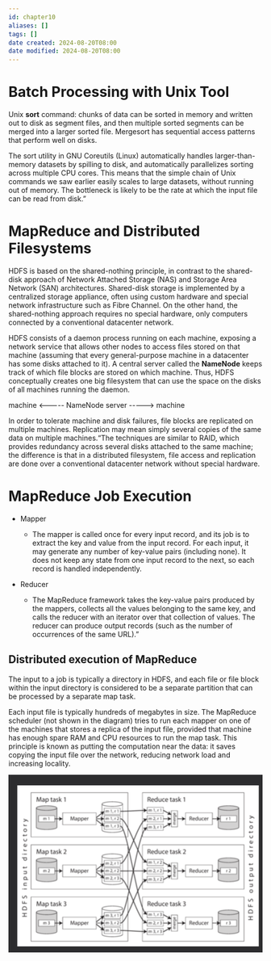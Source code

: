 ```yaml
---
id: chapter10
aliases: []
tags: []
date created: 2024-08-20T08:00
date modified: 2024-08-20T08:00
---
```


# Batch Processing with Unix Tool

Unix **sort** command: chunks of data can be sorted in memory and written out to disk as segment files, and then multiple sorted segments can be merged into a larger sorted file. Mergesort has sequential access patterns that perform well on disks.

The sort utility in GNU Coreutils (Linux) automatically handles larger-than-memory datasets by spilling to disk, and automatically parallelizes sorting across multiple CPU cores. This means that the simple chain of Unix commands we saw earlier easily scales to large datasets, without running out of memory. The bottleneck is likely to be the rate at which the input file can be read from disk.”

# MapReduce and Distributed Filesystems

HDFS is based on the shared-nothing principle, in contrast to the shared-disk approach of Network Attached Storage (NAS) and Storage Area Network (SAN) architectures. Shared-disk storage is implemented by a centralized storage appliance, often using custom hardware and special network infrastructure such as Fibre Channel. On the other hand, the shared-nothing approach requires no special hardware, only computers connected by a conventional datacenter network.

HDFS consists of a daemon process running on each machine, exposing a network service that allows other nodes to access files stored on that machine (assuming that every general-purpose machine in a datacenter has some disks attached to it). A central server called the **NameNode** keeps track of which file blocks are stored on which machine. Thus, HDFS conceptually creates one big filesystem that can use the space on the disks of all machines running the daemon.

machine <----- NameNode server -----> machine

In order to tolerate machine and disk failures, file blocks are replicated on multiple machines. Replication may mean simply several copies of the same data on multiple machines.“The techniques are similar to RAID, which provides redundancy across several disks attached to the same machine; the difference is that in a distributed filesystem, file access and replication are done over a conventional datacenter network without special hardware.

# MapReduce Job Execution

- Mapper

  - The mapper is called once for every input record, and its job is to extract the key and value from the input record. For each input, it may generate any number of key-value pairs (including none). It does not keep any state from one input record to the next, so each record is handled independently.

- Reducer
  - The MapReduce framework takes the key-value pairs produced by the mappers, collects all the values belonging to the same key, and calls the reducer with an iterator over that collection of values. The reducer can produce output records (such as the number of occurrences of the same URL).”

## Distributed execution of MapReduce

The input to a job is typically a directory in HDFS, and each file or file block within the input directory is considered to be a separate partition that can be processed by a separate map task.

Each input file is typically hundreds of megabytes in size. The MapReduce scheduler (not shown in the diagram) tries to run each mapper on one of the machines that stores a replica of the input file, provided that machine has enough spare RAM and CPU resources to run the map task. This principle is known as putting the computation near the data: it saves copying the input file over the network, reducing network load and increasing locality.

![](../assets/ddia-mapreduce.png)
